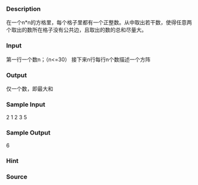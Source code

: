 
### Description

在一个n*n的方格里，每个格子里都有一个正整数。从中取出若干数，使得任意两个取出的数所在格子没有公共边，且取出的数的总和尽量大。


### Input
第一行一个数n；（n<=30）
接下来n行每行n个数描述一个方阵


### Output
仅一个数，即最大和


### Sample Input
2
1 2
3 5


### Sample Output
6

### Hint

### Source
